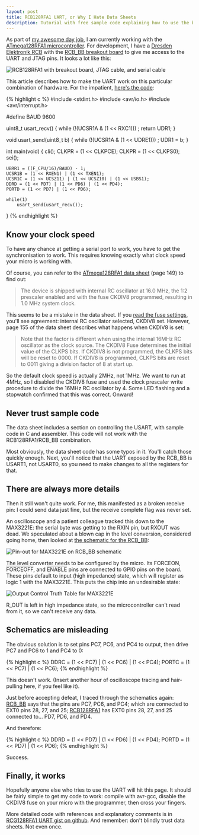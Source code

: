 ```yaml
---
layout: post
title: RCB128RFA1 UART, or Why I Hate Data Sheets
description: Tutorial with free sample code explaining how to use the built-in UART of the Dresden Elektronik RCB128RFA1 microcontroller board for serial communications.
---
```


As part of [my awesome day job](http://www.embeddedtech.co.uk/), I am currently working with the [ATmega128RFA1 microcontroller](http://www.atmel.com/dyn/products/product_card.asp?part_id=4692). For development, I have a [Dresden Elektronik RCB](http://www.dresden-elektronik.de/shop/prod128.html?language=en) with the [RCB\_BB breakout board](http://www.dresden-elektronik.de/shop/prod85.html) to give me access to the UART and JTAG pins. It looks a lot like this:

![RCB128RFA1 with breakout board, JTAG cable, and serial cable](http://i.imgur.com/YbSO9l.jpg)

This article describes how to make the UART work on this particular combination of hardware. For the impatient, [here's the code](https://gist.github.com/1339508):

{% highlight c %}
#include <stdint.h>
#include <avr/io.h>
#include <avr/interrupt.h>

#define BAUD 9600

uint8_t usart_recv()
{
    while (!(UCSR1A & (1 << RXC1)))
        ;
    return UDR1;
}

void usart_send(uint8_t b)
{
    while (!(UCSR1A & (1 << UDRE1)))
        ;
    UDR1 = b;
}

int main(void)
{
    cli();
    CLKPR = (1 << CLKPCE);
    CLKPR = (1 << CLKPS0);
    sei();

    UBRR1 = ((F_CPU/16)/BAUD) - 1;
    UCSR1B = (1 << RXEN1) | (1 << TXEN1);
    UCSR1C = (1 << UCSZ11) | (1 << UCSZ10) | (1 << USBS1);
    DDRD = (1 << PD7) | (1 << PD6) | (1 << PD4);
    PORTD = (1 << PD7) | (1 << PD6);

    while(1)
        usart_send(usart_recv());
}
{% endhighlight %}


## Know your clock speed

To have any chance at getting a serial port to work, you have to get the synchronisation to work. This requires knowing exactly what clock speed your micro is working with.

Of course, you can refer to the [ATmega128RFA1 data sheet](http://www.atmel.com/dyn/resources/prod_documents/doc8266.pdf) (page 149) to find out:

> The device is shipped with internal RC oscillator at 16.0 MHz, the 1:2 prescaler enabled 
and with the fuse CKDIV8 programmed, resulting in 1.0 MHz system clock.

This seems to be a mistake in the data sheet. If you [read the fuse settings](http://hackingwithgum.com/2009/11/05/dumping-avr-fuse-settings-in-bash/), you'll see agreement: internal RC oscillator selected, CKDIV8 set. However, page 155 of the data sheet describes what happens when CKDIV8 is set:

> Note that the factor is different when using the internal 16MHz RC oscillator as the clock source. The CKDIV8 Fuse determines the initial value of the CLKPS bits. If CKDIV8 is not programmed, the CLKPS bits will be reset to 0000. If CKDIV8 is programmed, CLKPS bits are reset to 0011 giving a division factor of 8 at start up.

So the default clock speed is actually 2MHz, not 1MHz. We want to run at 4MHz, so I disabled the CKDIV8 fuse and used the clock prescaler write procedure to divide the 16MHz RC oscillator by 4. Some LED flashing and a stopwatch confirmed that this was correct. Onward!


## Never trust sample code

The data sheet includes a section on controlling the USART, with sample code in C and assembler. This code will not work with the RCB128RFA1/RCB\_BB combination.

Most obviously, the data sheet code has some typos in it. You'll catch those quickly enough. Next, you'll notice that the UART exposed by the RCB\_BB is USART1, not USART0, so you need to make changes to all the registers for that.


## There are always more details

Then it still won't quite work. For me, this manifested as a broken receive pin: I could send data just fine, but the receive complete flag was never set.

An oscilloscope and a patient colleague tracked this down to the MAX3221E: the serial byte was getting to the RXIN pin, but RXOUT was dead. We speculated about a blown cap in the level conversion, considered going home, then looked at [the schematic for the RCB\_BB](http://www.dresden-elektronik.de/shop/media/products/0146110001236074032.pdf):

![Pin-out for MAX3221E on RCB\_BB schematic](http://i.imgur.com/57r8d.png)

The level converter needs to be configured by the micro. Its FORCEON, <span style="text-decoration: overline">FORCEOFF</span>, and <span style="text-decoration: overline">ENABLE</span> pins are connected to GPIO pins on the board. These pins default to input (high impedance) state, which will register as logic 1 with the MAX3221E. This puts the chip into an undesirable state:

![Output Control Truth Table for MAX3221E](http://i.imgur.com/S2CrX.png)

R\_OUT is left in high impedance state, so the microcontroller can't read from it, so we can't receive any data.


## Schematics are misleading

The obvious solution is to set pins PC7, PC6, and PC4 to output, then drive PC7 and PC6 to 1 and PC4 to 0:

{% highlight c %}
DDRC = (1 << PC7) | (1 << PC6) | (1 << PC4);
PORTC = (1 << PC7) | (1 << PC6);
{% endhighlight %}

This doesn't work. (Insert another hour of oscilloscope tracing and hair-pulling here, if you feel like it).

Just before accepting defeat, I traced through the schematics again: [RCB\_BB](http://www.dresden-elektronik.de/shop/media/products/0146110001236074032.pdf) says that the pins are PC7, PC6, and PC4; which are connected to EXT0 pins 28, 27, and 25; [RCB128RFA1](http://www.dresden-elektronik.de/shop/media/products/0831658001272549656.PDF) has EXT0 pins 28, 27, and 25 connected to… PD7, PD6, and PD4.

And therefore:

{% highlight c %}
DDRD = (1 << PD7) | (1 << PD6) | (1 << PD4);
PORTD = (1 << PD7) | (1 << PD6);
{% endhighlight %}

Success.

## Finally, it works

Hopefully anyone else who tries to use the UART will hit this page. It should be fairly simple to get my code to work: compile with avr-gcc, disable the CKDIV8 fuse on your micro with the programmer, then cross your fingers.

More detailed code with references and explanatory comments is in [RCG128RFA1 UART gist on github](https://gist.github.com/1339508). And remember: don't blindly trust data sheets. Not even once.
